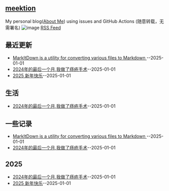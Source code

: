 ## [meektion](https://meektion.github.io/)
My personal blog([About Me](https://github.com/meektion/meektion.github.io/issues/7)) using issues and GitHub Actions (随意转载，无需署名)
![image](https://github.com/user-attachments/assets/a168bf11-661e-4566-b042-7fc9544de528)
[RSS Feed](https://raw.githubusercontent.com/meektion/meektion.github.io/master/feed.xml)

## 最近更新
- [MarkItDown is a utility for converting various files to Markdown ](https://github.com/meektion/meektion.github.io/issues/16)--2025-01-01
- [2024年的最后一个月,我做了痔疮手术](https://github.com/meektion/meektion.github.io/issues/8)--2025-01-01
- [2025 新年快乐](https://github.com/meektion/meektion.github.io/issues/7)--2025-01-01
## 生活
- [2024年的最后一个月,我做了痔疮手术](https://github.com/meektion/meektion.github.io/issues/8)--2025-01-01
## 一些记录
- [MarkItDown is a utility for converting various files to Markdown ](https://github.com/meektion/meektion.github.io/issues/16)--2025-01-01
- [2024年的最后一个月,我做了痔疮手术](https://github.com/meektion/meektion.github.io/issues/8)--2025-01-01
## 2025
- [2024年的最后一个月,我做了痔疮手术](https://github.com/meektion/meektion.github.io/issues/8)--2025-01-01
- [2025 新年快乐](https://github.com/meektion/meektion.github.io/issues/7)--2025-01-01
